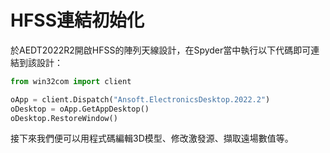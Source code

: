 # HFSS連結初始化

於AEDT2022R2開啟HFSS的陣列天線設計，在Spyder當中執行以下代碼即可連結到該設計：

```python
from win32com import client

oApp = client.Dispatch("Ansoft.ElectronicsDesktop.2022.2")
oDesktop = oApp.GetAppDesktop()
oDesktop.RestoreWindow()
```

接下來我們便可以用程式碼編輯3D模型、修改激發源、擷取遠場數值等。

